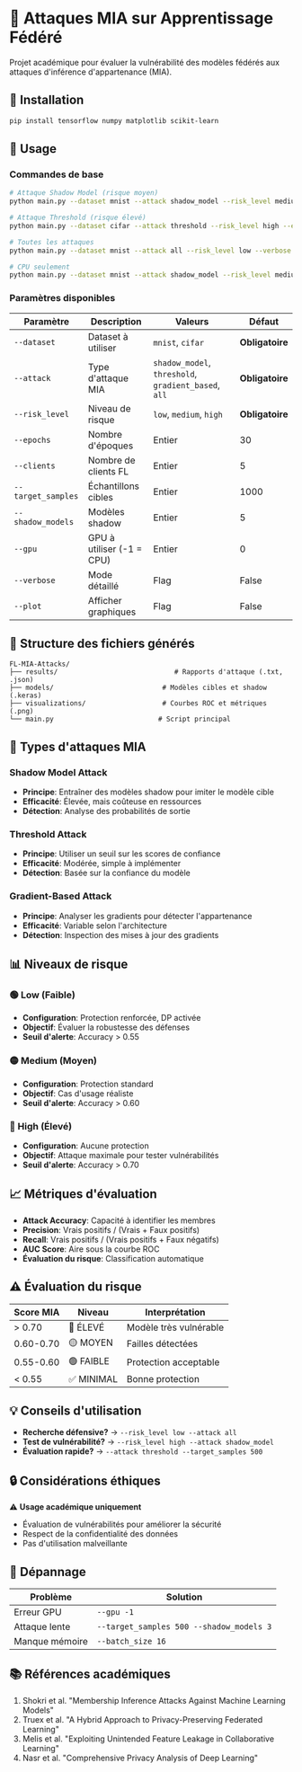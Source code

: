# 🎯 Attaques MIA sur Apprentissage Fédéré

Projet académique pour évaluer la vulnérabilité des modèles fédérés aux attaques d'inférence d'appartenance (MIA).

## 🚀 Installation

```bash
pip install tensorflow numpy matplotlib scikit-learn
```

## 📝 Usage

### Commandes de base

```bash
# Attaque Shadow Model (risque moyen)
python main.py --dataset mnist --attack shadow_model --risk_level medium

# Attaque Threshold (risque élevé)
python main.py --dataset cifar --attack threshold --risk_level high --epochs 50

# Toutes les attaques
python main.py --dataset mnist --attack all --risk_level low --verbose --plot

# CPU seulement
python main.py --dataset mnist --attack shadow_model --risk_level medium --gpu -1
```

### Paramètres disponibles

| Paramètre | Description | Valeurs | Défaut |
|-----------|-------------|---------|--------|
| `--dataset` | Dataset à utiliser | `mnist`, `cifar` | **Obligatoire** |
| `--attack` | Type d'attaque MIA | `shadow_model`, `threshold`, `gradient_based`, `all` | **Obligatoire** |
| `--risk_level` | Niveau de risque | `low`, `medium`, `high` | **Obligatoire** |
| `--epochs` | Nombre d'époques | Entier | 30 |
| `--clients` | Nombre de clients FL | Entier | 5 |
| `--target_samples` | Échantillons cibles | Entier | 1000 |
| `--shadow_models` | Modèles shadow | Entier | 5 |
| `--gpu` | GPU à utiliser (-1 = CPU) | Entier | 0 |
| `--verbose` | Mode détaillé | Flag | False |
| `--plot` | Afficher graphiques | Flag | False |

## 📁 Structure des fichiers générés

```
FL-MIA-Attacks/
├── results/                             # Rapports d'attaque (.txt, .json)
├── models/                           # Modèles cibles et shadow (.keras)
├── visualizations/                   # Courbes ROC et métriques (.png)
└── main.py                          # Script principal
```

## 🎯 Types d'attaques MIA

### Shadow Model Attack
- **Principe**: Entraîner des modèles shadow pour imiter le modèle cible
- **Efficacité**: Élevée, mais coûteuse en ressources
- **Détection**: Analyse des probabilités de sortie

### Threshold Attack
- **Principe**: Utiliser un seuil sur les scores de confiance
- **Efficacité**: Modérée, simple à implémenter
- **Détection**: Basée sur la confiance du modèle

### Gradient-Based Attack
- **Principe**: Analyser les gradients pour détecter l'appartenance
- **Efficacité**: Variable selon l'architecture
- **Détection**: Inspection des mises à jour des gradients

## 📊 Niveaux de risque

### 🟢 Low (Faible)
- **Configuration**: Protection renforcée, DP activée
- **Objectif**: Évaluer la robustesse des défenses
- **Seuil d'alerte**: Accuracy > 0.55

### 🟡 Medium (Moyen)
- **Configuration**: Protection standard
- **Objectif**: Cas d'usage réaliste
- **Seuil d'alerte**: Accuracy > 0.60

### 🔴 High (Élevé)
- **Configuration**: Aucune protection
- **Objectif**: Attaque maximale pour tester vulnérabilités
- **Seuil d'alerte**: Accuracy > 0.70

## 📈 Métriques d'évaluation

- **Attack Accuracy**: Capacité à identifier les membres
- **Precision**: Vrais positifs / (Vrais + Faux positifs)
- **Recall**: Vrais positifs / (Vrais positifs + Faux négatifs)  
- **AUC Score**: Aire sous la courbe ROC
- **Évaluation du risque**: Classification automatique

## ⚠️ Évaluation du risque

| Score MIA | Niveau | Interprétation |
|-----------|--------|----------------|
| > 0.70 | 🔴 ÉLEVÉ | Modèle très vulnérable |
| 0.60-0.70 | 🟡 MOYEN | Failles détectées |
| 0.55-0.60 | 🟢 FAIBLE | Protection acceptable |
| < 0.55 | ✅ MINIMAL | Bonne protection |

## 💡 Conseils d'utilisation

- **Recherche défensive?** → `--risk_level low --attack all`
- **Test de vulnérabilité?** → `--risk_level high --attack shadow_model`
- **Évaluation rapide?** → `--attack threshold --target_samples 500`

## 🔒 Considérations éthiques

⚠️ **Usage académique uniquement**
- Évaluation de vulnérabilités pour améliorer la sécurité
- Respect de la confidentialité des données
- Pas d'utilisation malveillante

## 🐛 Dépannage

| Problème | Solution |
|----------|----------|
| Erreur GPU | `--gpu -1` |
| Attaque lente | `--target_samples 500 --shadow_models 3` |
| Manque mémoire | `--batch_size 16` |

## 📚 Références académiques

1. Shokri et al. "Membership Inference Attacks Against Machine Learning Models"
2. Truex et al. "A Hybrid Approach to Privacy-Preserving Federated Learning"
3. Melis et al. "Exploiting Unintended Feature Leakage in Collaborative Learning"
4. Nasr et al. "Comprehensive Privacy Analysis of Deep Learning"
